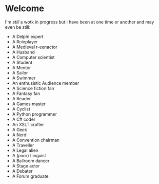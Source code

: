 # Welcome

I'm _still_ a wotk in progress but I have been at one time or another and may even be still:
* A Delphi expert
* A Roleplayer
* A Medieval r-eenactor
* A Husband
* A Computer scientist
* A Student
* A Mentor
* A Sailor
* A Swimmer
* An enthusistic Audience member
* A Science fiction fan
* A Fantasy fan
* A Reader
* A Games master
* A Cyclist
* A Python programmer
* A C# coder
* An XSLT crafter
* A Geek
* A Nerd
* A Convention chairman
* A Traveller
* A Legal alien
* A (poor) Linguist
* A Ballroom dancer
* A Stage actor
* A Debater
* A Forum graduate



<!--
**NeonGraal/NeonGraal** is a ✨ _special_ ✨ repository because its `README.md` (this file) appears on your GitHub profile.

Here are some ideas to get you started:

- 🔭 I’m currently working on ...
- 🌱 I’m currently learning ...
- 👯 I’m looking to collaborate on ...
- 🤔 I’m looking for help with ...
- 💬 Ask me about ...
- 📫 How to reach me: ...
- 😄 Pronouns: ...
- ⚡ Fun fact: ...
-->
